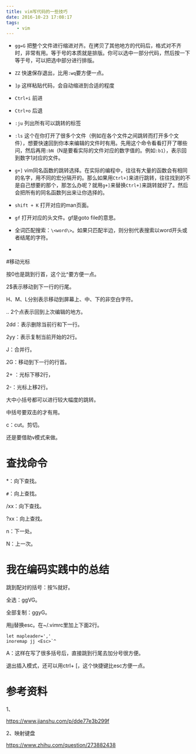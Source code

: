 ```yaml
---
title: vim写代码的一些技巧
date: 2016-10-23 17:08:17
tags:
	- vim
---
```

* `gg=G` 把整个文件进行缩进对齐。在拷贝了其他地方的代码后，格式对不齐时，非常有用。等于号的本质就是排版。你可以选中一部分代码，然后按一下等于号，可以把选中部分进行排版。
* `ZZ` 快速保存退出，比用`:wq`要方便一点。
* `]p` 这样粘贴代码，会自动缩进到合适的程度
* `Ctrl+i` 前进
* `Ctrl+o` 后退
* `:ju` 列出所有可以跳转的标签
* `:ls` 这个在你打开了很多个文件（例如在各个文件之间跳转而打开多个文件），想要快速回到你本来编辑的文件时有用。先用这个命令看看打开了哪些问，然后再用`:bN`（N是要看实际的文件对应的数字值的。例如`:b1`），表示回到数字1对应的文件。

* `g+]` vim同名函数的跳转选择。在实际的编程中，往往有大量的函数会有相同的名字，用不同的宏分隔开的。那么如果用`Ctrl+]`来进行跳转，往往找到的不是自己想要的那个，那怎么办呢？就用`g+]`来替换`Ctrl+]`来跳转就好了。然后会把所有的同名函数列出来让你选择的。
* `shift + K` 打开对应的man页面。
* `gf` 打开对应的头文件。gf是goto file的意思。


* 全词匹配搜索：`\<word\>`。如果只匹配半边，则分别代表搜索以word开头或者结尾的字符。
* ​




#移动光标

按0也是跳到行首，这个比^要方便一点。

2$表示移动到下一行的行尾。

H、M、L分别表示移动到屏幕上、中、下的非空白字符。

..  2个点表示回到上次编辑的地方。

2dd：表示删除当前行和下一行。

2yy：表示复制当前开始的2行。

J：合并行。

2G：移动到下一行的行首。

2+ ：光标下移2行，

2-：光标上移2行。

大中小括号都可以进行较大幅度的跳转。

中括号要双击的才有用。

c：cut。剪切。

还是要借助v模式来做。



# 查找命令

*：向下查找。

`#`：向上查找。

/xx：向下查找。

?xx：向上查找。

n：下一处。

N：上一次。



# 我在编码实践中的总结

跳到配对的括号：按%就好。

全选：ggVG。

全部复制：ggyG。

用jj替换esc。在~/.vimrc里加上下面2行。

```
let mapleader=','
inoremap jj <Esc>`^
```

A：这样在写了很多括号后，直接跳到行尾去加分号很方便。

退出插入模式，还可以用ctrl+ [，这个快捷键比esc方便一点。



# 参考资料

1、

https://www.jianshu.com/p/dde77e3b299f

2、映射键盘

https://www.zhihu.com/question/273882438